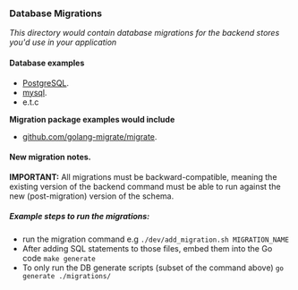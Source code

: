 ### Database Migrations
_This directory would contain database migrations for the backend stores you'd use in your application_

#### Database examples
- [PostgreSQL](https://www.postgresql.org/).
- [mysql](https://www.mysql.com/).
- e.t.c

**Migration package examples would include**
- [github.com/golang-migrate/migrate](https://github.com/golang-migrate/migrate/tree/master/cmd/migrate).

#### New migration notes.
**IMPORTANT:** All migrations must be backward-compatible, meaning the existing version of the backend command must be able to run against the new (post-migration) version of the schema.

##### Example steps to run the migrations:
- run the migration command e.g `./dev/add_migration.sh MIGRATION_NAME`
- After adding SQL statements to those files, embed them into the Go code `make generate`
- To only run the DB generate scripts (subset of the command above) `go generate ./migrations/`
